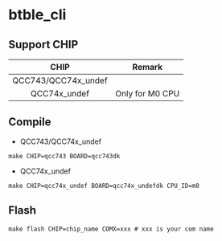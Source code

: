 # btble_cli


## Support CHIP

|      CHIP        | Remark |
|:----------------:|:------:|
|QCC743/QCC74x_undef       |        |
|QCC74x_undef             |  Only for M0 CPU      |

## Compile

- QCC743/QCC74x_undef

```
make CHIP=qcc743 BOARD=qcc743dk
```

- QCC74x_undef

```
make CHIP=qcc74x_undef BOARD=qcc74x_undefdk CPU_ID=m0
```

## Flash

```
make flash CHIP=chip_name COMX=xxx # xxx is your com name
```